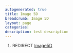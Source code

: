 ```yaml
---
autogenerated: true
title: Image 5D
breadcrumb: Image 5D
layout: page
categories: 
description: test description
---
```


1.  REDIRECT [Image5D](Image5D "wikilink")
